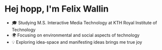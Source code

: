 # Hej hopp, I'm Felix Wallin

- 🎓 Studying M.S. Interactive Media Technology at KTH Royal Institute of Technology
- 🌍 Focusing on environmental and social aspects of technology
- 💡 Exploring idea-space and manifesting ideas brings me true joy
